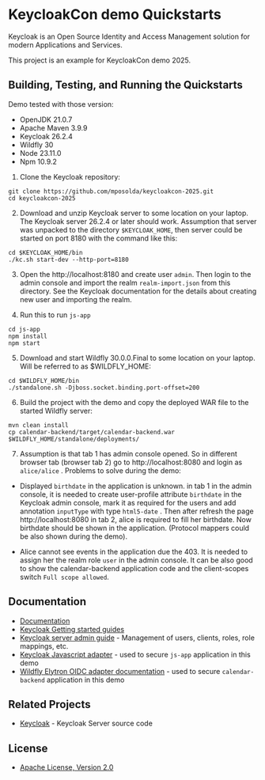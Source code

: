 # <span>KeycloakCon demo</span> Quickstarts

<span>Keycloak</span> is an Open Source Identity and Access Management solution for modern Applications and Services.

This project is an example for KeycloakCon demo 2025.

## Building, Testing, and Running the Quickstarts

Demo tested with those version:

* OpenJDK 21.0.7
* Apache Maven 3.9.9
* Keycloak 26.2.4
* Wildfly 30
* Node 23.11.0
* Npm 10.9.2


1) Clone the Keycloak repository:

```
git clone https://github.com/mposolda/keycloakcon-2025.git
cd keycloakcon-2025
```

2) Download and unzip Keycloak server to some location on your laptop. The Keycloak server 26.2.4 or later should work. Assumption that
server was unpacked to the directory `$KEYCLOAK_HOME`, then server could be started on port 8180 with the command like this:
```
cd $KEYCLOAK_HOME/bin
./kc.sh start-dev --http-port=8180
```

3) Open the http://localhost:8180 and create user `admin`. Then login to the admin console and import the realm `realm-import.json` from this directory.
See the Keycloak documentation for the details about creating new user and importing the realm.

4) Run this to run `js-app`  

```
cd js-app
npm install
npm start
```

5) Download and start Wildfly 30.0.0.Final to some location on your laptop. Will be referred to as $WILDFLY_HOME:

```
cd $WILDFLY_HOME/bin
./standalone.sh -Djboss.socket.binding.port-offset=200
```

6) Build the project with the demo and copy the deployed WAR file to the started Wildfly server:

```
mvn clean install
cp calendar-backend/target/calendar-backend.war $WILDFLY_HOME/standalone/deployments/
```

7) Assumption is that tab 1 has admin console opened. So in different browser tab (browser tab 2) go to http://localhost:8080 and login as `alice/alice` .
Problems to solve during the demo:

- Displayed `birthdate` in the application is unknown. in tab 1 in the admin console, it is needed to create
user-profile attribute `birthdate` in the Keycloak admin console, mark it as required for the users and add
annotation `inputType` with type `html5-date` . Then after refresh the page  http://localhost:8080 in tab 2, alice is required to fill her birthdate.
Now birthdate should be shown in the application. (Protocol mappers could be also shown during the demo).

- Alice cannot see events in the application due the 403. It is needed to assign her the realm role `user` in the admin console.
It can be also good to show the calendar-backend application code and the client-scopes switch `Full scope allowed`.
  

## Documentation

* [Documentation](https://www.keycloak.org/documentation.html)
* [Keycloak Getting started guides](https://www.keycloak.org/guides#getting-started)
* [Keycloak server admin guide](https://www.keycloak.org/docs/latest/server_admin/index.html) - Management of users, clients, roles, role mappings, etc.
* [Keycloak Javascript adapter](https://www.keycloak.org/securing-apps/javascript-adapter) - used to secure `js-app` application in this demo
* [Wildfly Elytron OIDC adapter documentation](https://docs.wildfly.org/30/Admin_Guide.html#Elytron_OIDC_Client) - used to secure `calendar-backend` application in this demo

## Related Projects

* [Keycloak](https://github.com/keycloak/keycloak) - Keycloak Server source code

## License

* [Apache License, Version 2.0](https://www.apache.org/licenses/LICENSE-2.0)

